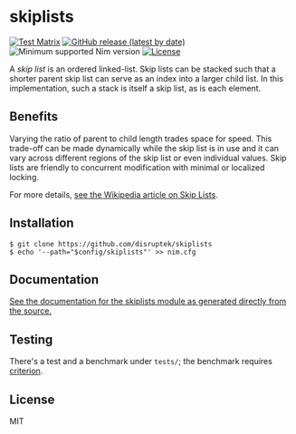 # skiplists

[![Test Matrix](https://github.com/disruptek/skiplists/workflows/CI/badge.svg)](https://github.com/disruptek/skiplists/actions?query=workflow%3ACI)
[![GitHub release (latest by date)](https://img.shields.io/github/v/release/disruptek/skiplists?style=flat)](https://github.com/disruptek/skiplists/releases/latest)
![Minimum supported Nim version](https://img.shields.io/badge/nim-1.0.8%2B-informational?style=flat&logo=nim)
[![License](https://img.shields.io/github/license/disruptek/skiplists?style=flat)](#license)

A _skip list_ is an ordered linked-list. Skip lists can be stacked such that
a shorter parent skip list can serve as an index into a larger child list. In
this implementation, such a stack is itself a skip list, as is each element.

## Benefits

Varying the ratio of parent to child length trades space for speed. This
trade-off can be made dynamically while the skip list is in use and it can vary
across different regions of the skip list or even individual values. Skip lists
are friendly to concurrent modification with minimal or localized locking.

For more details, [see the Wikipedia article on Skip Lists](https://en.wikipedia.org/wiki/Skip_list).

## Installation

```
$ git clone https://github.com/disruptek/skiplists
$ echo '--path="$config/skiplists"' >> nim.cfg
```

## Documentation

[See the documentation for the skiplists module as generated directly from the
source.](https://disruptek.github.io/skiplists/skiplists.html)

## Testing

There's a test and a benchmark under `tests/`; the benchmark requires
[criterion](https://disruptek.github.io/criterion).

## License
MIT
